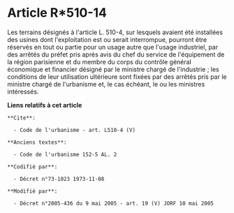 # Article R*510-14

Les terrains désignés à l'article L. 510-4, sur lesquels avaient été installées des usines dont l'exploitation est ou serait
interrompue, pourront être réservés en tout ou partie pour un usage autre que l'usage industriel, par des arrêtés du préfet
pris après avis du chef du service de l'équipement de la région parisienne et du membre du corps du contrôle général
économique et financier désigné par le ministre chargé de l'industrie ; les conditions de leur utilisation ultérieure sont
fixées par des arrêtés pris par le ministre chargé de l'urbanisme et, le cas échéant, le ou les ministres intéressés.

**Liens relatifs à cet article**

	**Cite**:

	  - Code de l'urbanisme - art. L510-4 (V)

	**Anciens textes**:

	  - Code de l'urbanisme 152-5 AL. 2

	**Codifié par**:

	  - Décret n°73-1023 1973-11-08

	**Modifié par**:

	  - Décret n°2005-436 du 9 mai 2005 - art. 19 (V) JORF 10 mai 2005
